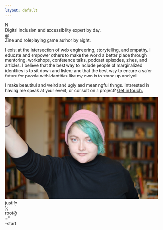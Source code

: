 ```yaml
---
layout: default
---
```


<div class="homepage">
  <div class="row left">
    <div class="letter">N</div>
    <div class="text">Digital inclusion and accessibility expert by day.</div>
  </div>
  <div class="row right">
    <div class="letter">@</div>
    <div class="text">
    Zine and roleplaying game author by night.
    </div>
  </div>
  <div class="row wide">
    <p class="text">
      I exist at the intersection of web engineering, storytelling, and empathy. I educate and empower others to make the world a better place through mentoring, workshops, conference talks, podcast episodes, zines, and articles. I believe that the best way to include people of marginalized identities is to sit down and listen; and that the best way to ensure a safer future for people with identities like my own is to stand up and yell.
    </p>
    <p class="text">I make beautiful and weird and ugly and meaningful things. Interested in having me speak at your event, or consult on a project? <a href="/contact">Get in touch.</a></p>
  </div>
  <div class="bottom">
    <img src="/img/headshots/fen-slattery04.jpg" alt="Fen's headshot">
    <div class="filter"></div>
  </div>
  <div class="confetti">
    <div class="c-1 parallax-immediate">
      <div class="symbol">
        </
      </div>
      <div class="text">
        justify
      </div>
    </div>
    <div class="c-2 parallax-immediate">
      <div class="symbol">
        };
      </div>
      <div class="text">
        root@
      </div>
    </div>
    <div class="c-3 parallax-immediate">
      <div class="symbol">
        ="
      </div>
      <div class="text">
        -start
      </div>
    </div>
  </div>
</div>
